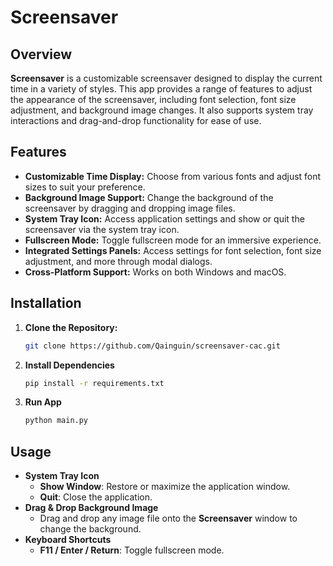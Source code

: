 # Screensaver 

## Overview

**Screensaver** is a customizable screensaver designed to display the current time in a variety of styles. This app provides a range of features to adjust the appearance of the screensaver, including font selection, font size adjustment, and background image changes. It also supports system tray interactions and drag-and-drop functionality for ease of use.

## Features

- **Customizable Time Display:** Choose from various fonts and adjust font sizes to suit your preference.
- **Background Image Support:** Change the background of the screensaver by dragging and dropping image files.
- **System Tray Icon:** Access application settings and show or quit the screensaver via the system tray icon.
- **Fullscreen Mode:** Toggle fullscreen mode for an immersive experience.
- **Integrated Settings Panels:** Access settings for font selection, font size adjustment, and more through modal dialogs.
- **Cross-Platform Support:** Works on both Windows and macOS.

## Installation

1. **Clone the Repository:**

   ```bash
   git clone https://github.com/Qainguin/screensaver-cac.git
   ```
2. **Install Dependencies**
   
   ```bash
   pip install -r requirements.txt
   ```
3. **Run App**

   ```bash
   python main.py
   ```

## Usage

- **System Tray Icon**
  - **Show Window**: Restore or maximize the application window.
  - **Quit**: Close the application.
- **Drag & Drop Background Image**
  - Drag and drop any image file onto the **Screensaver** window to change the background.
- **Keyboard Shortcuts**
  - **F11 / Enter / Return**: Toggle fullscreen mode.
